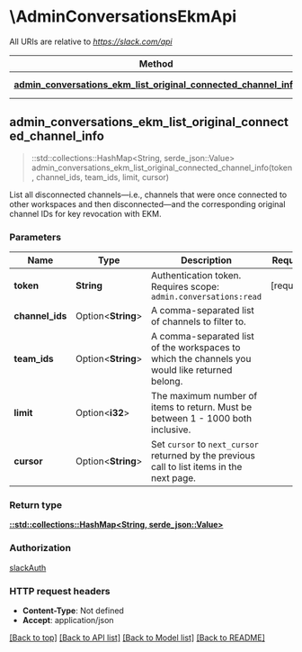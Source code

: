 # \AdminConversationsEkmApi

All URIs are relative to *https://slack.com/api*

Method | HTTP request | Description
------------- | ------------- | -------------
[**admin_conversations_ekm_list_original_connected_channel_info**](AdminConversationsEkmApi.md#admin_conversations_ekm_list_original_connected_channel_info) | **get** /admin.conversations.ekm.listOriginalConnectedChannelInfo | 



## admin_conversations_ekm_list_original_connected_channel_info

> ::std::collections::HashMap<String, serde_json::Value> admin_conversations_ekm_list_original_connected_channel_info(token, channel_ids, team_ids, limit, cursor)


List all disconnected channels—i.e., channels that were once connected to other workspaces and then disconnected—and the corresponding original channel IDs for key revocation with EKM.

### Parameters


Name | Type | Description  | Required | Notes
------------- | ------------- | ------------- | ------------- | -------------
**token** | **String** | Authentication token. Requires scope: `admin.conversations:read` | [required] |
**channel_ids** | Option<**String**> | A comma-separated list of channels to filter to. |  |
**team_ids** | Option<**String**> | A comma-separated list of the workspaces to which the channels you would like returned belong. |  |
**limit** | Option<**i32**> | The maximum number of items to return. Must be between 1 - 1000 both inclusive. |  |
**cursor** | Option<**String**> | Set `cursor` to `next_cursor` returned by the previous call to list items in the next page. |  |

### Return type

[**::std::collections::HashMap<String, serde_json::Value>**](serde_json::Value.md)

### Authorization

[slackAuth](../README.md#slackAuth)

### HTTP request headers

- **Content-Type**: Not defined
- **Accept**: application/json

[[Back to top]](#) [[Back to API list]](../README.md#documentation-for-api-endpoints) [[Back to Model list]](../README.md#documentation-for-models) [[Back to README]](../README.md)

